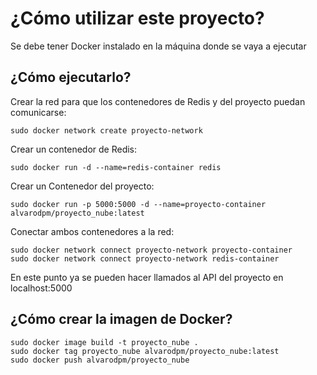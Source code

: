 # ¿Cómo utilizar este proyecto?

Se debe tener Docker instalado en la máquina donde se vaya a ejecutar

## ¿Cómo ejecutarlo?

Crear la red para que los contenedores de Redis y del proyecto puedan comunicarse:
```
sudo docker network create proyecto-network
```

Crear un contenedor de Redis:
```
sudo docker run -d --name=redis-container redis
```

Crear un Contenedor del proyecto:
```
sudo docker run -p 5000:5000 -d --name=proyecto-container alvarodpm/proyecto_nube:latest
```

Conectar ambos contenedores a la red:
```
sudo docker network connect proyecto-network proyecto-container
sudo docker network connect proyecto-network redis-container
```

En este punto ya se pueden hacer llamados al API del proyecto en localhost:5000

## ¿Cómo crear la imagen de Docker?
```
sudo docker image build -t proyecto_nube .
sudo docker tag proyecto_nube alvarodpm/proyecto_nube:latest
sudo docker push alvarodpm/proyecto_nube
```
